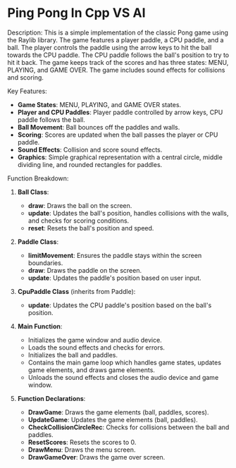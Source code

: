 # Ping Pong In Cpp VS AI
Description:
This is a simple implementation of the classic Pong game using the Raylib library. The game features a player paddle, a CPU paddle, and a ball. The player controls the paddle using the arrow keys to hit the ball towards the CPU paddle. The CPU paddle follows the ball's position to try to hit it back. The game keeps track of the scores and has three states: MENU, PLAYING, and GAME OVER. The game includes sound effects for collisions and scoring.

Key Features:
- **Game States**: MENU, PLAYING, and GAME OVER states.
- **Player and CPU Paddles**: Player paddle controlled by arrow keys, CPU paddle follows the ball.
- **Ball Movement**: Ball bounces off the paddles and walls.
- **Scoring**: Scores are updated when the ball passes the player or CPU paddle.
- **Sound Effects**: Collision and score sound effects.
- **Graphics**: Simple graphical representation with a central circle, middle dividing line, and rounded rectangles for paddles.

Function Breakdown:
1. **Ball Class**:
   - **draw**: Draws the ball on the screen.
   - **update**: Updates the ball's position, handles collisions with the walls, and checks for scoring conditions.
   - **reset**: Resets the ball's position and speed.

2. **Paddle Class**:
   - **limitMovement**: Ensures the paddle stays within the screen boundaries.
   - **draw**: Draws the paddle on the screen.
   - **update**: Updates the paddle's position based on user input.

3. **CpuPaddle Class** (inherits from Paddle):
   - **update**: Updates the CPU paddle's position based on the ball's position.

4. **Main Function**:
   - Initializes the game window and audio device.
   - Loads the sound effects and checks for errors.
   - Initializes the ball and paddles.
   - Contains the main game loop which handles game states, updates game elements, and draws game elements.
   - Unloads the sound effects and closes the audio device and game window.

5. **Function Declarations**:
   - **DrawGame**: Draws the game elements (ball, paddles, scores).
   - **UpdateGame**: Updates the game elements (ball, paddles).
   - **CheckCollisionCircleRec**: Checks for collisions between the ball and paddles.
   - **ResetScores**: Resets the scores to 0.
   - **DrawMenu**: Draws the menu screen.
   - **DrawGameOver**: Draws the game over screen.
